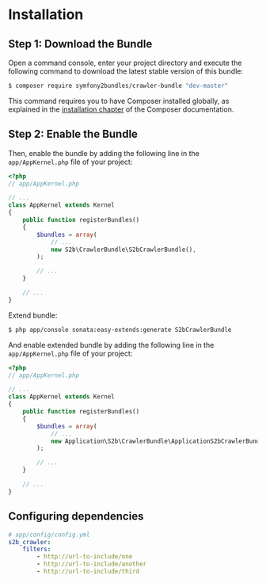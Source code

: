 Installation
============

Step 1: Download the Bundle
---------------------------

Open a command console, enter your project directory and execute the
following command to download the latest stable version of this bundle:

```bash
$ composer require symfony2bundles/crawler-bundle "dev-master"
```

This command requires you to have Composer installed globally, as explained
in the [installation chapter](https://getcomposer.org/doc/00-intro.md)
of the Composer documentation.

Step 2: Enable the Bundle
-------------------------

Then, enable the bundle by adding the following line in the `app/AppKernel.php`
file of your project:

```php
<?php
// app/AppKernel.php

// ...
class AppKernel extends Kernel
{
    public function registerBundles()
    {
        $bundles = array(
            // ...
            new S2b\CrawlerBundle\S2bCrawlerBundle(),
        );

        // ...
    }

    // ...
}
```

Extend bundle:

```bash
$ php app/console sonata:easy-extends:generate S2bCrawlerBundle
```

And enable extended bundle by adding the following line in the `app/AppKernel.php`
file of your project:

```php
<?php
// app/AppKernel.php

// ...
class AppKernel extends Kernel
{
    public function registerBundles()
    {
        $bundles = array(
            // ...
            new Application\S2b\CrawlerBundle\ApplicationS2bCrawlerBundle(),
        );

        // ...
    }

    // ...
}
```

Configuring dependencies
------------------------

```yaml
# app/config/config.yml
s2b_crawler:
    filters:
        - http://url-to-include/one
        - http://url-to-include/another
        - http://url-to-include/third
```